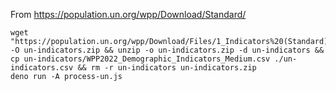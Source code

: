 
From https://population.un.org/wpp/Download/Standard/

```
wget "https://population.un.org/wpp/Download/Files/1_Indicators%20(Standard)/CSV_FILES/WPP2022_Demographic_Indicators_Medium.zip" -O un-indicators.zip && unzip -o un-indicators.zip -d un-indicators && cp un-indicators/WPP2022_Demographic_Indicators_Medium.csv ./un-indicators.csv && rm -r un-indicators un-indicators.zip
deno run -A process-un.js
```